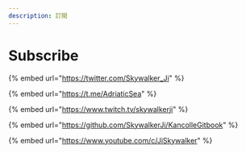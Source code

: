 ```yaml
---
description: 訂閲
---
```


# Subscribe

{% embed url="https://twitter.com/Skywalker_Ji" %}

{% embed url="https://t.me/AdriaticSea" %}

{% embed url="https://www.twitch.tv/skywalkerji" %}

{% embed url="https://github.com/SkywalkerJi/KancolleGitbook" %}

{% embed url="https://www.youtube.com/c/JiSkywalker" %}
